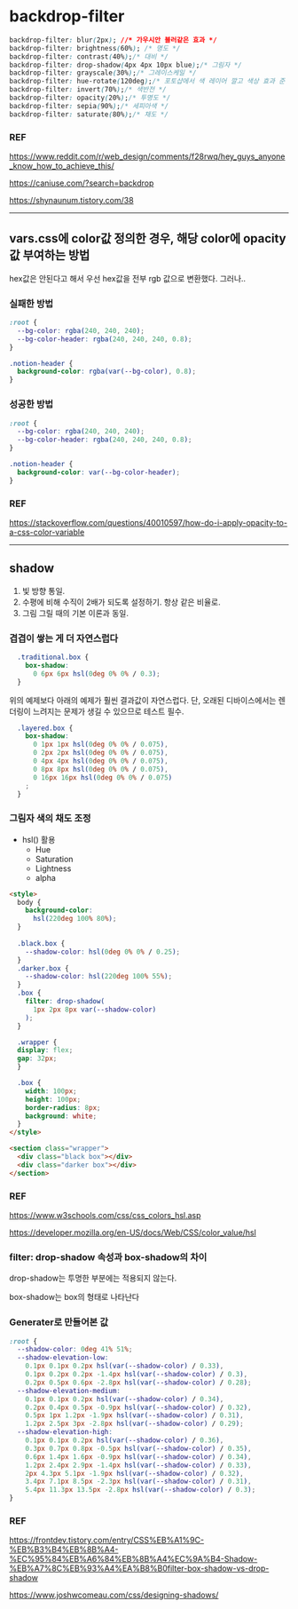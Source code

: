 # backdrop-filter

```css
backdrop-filter: blur(2px); //* 가우시안 블러같은 효과 */
backdrop-filter: brightness(60%); /* 명도 */
backdrop-filter: contrast(40%);/* 대비 */
backdrop-filter: drop-shadow(4px 4px 10px blue);/* 그림자 */
backdrop-filter: grayscale(30%);/* 그레이스케일 */
backdrop-filter: hue-rotate(120deg);/* 포토샵에서 색 레이어 깔고 색상 효과 준 느낌 */
backdrop-filter: invert(70%);/* 색반전 */
backdrop-filter: opacity(20%);/* 투명도 */
backdrop-filter: sepia(90%);/* 세피아색 */
backdrop-filter: saturate(80%);/* 채도 */
```

### REF

https://www.reddit.com/r/web_design/comments/f28rwq/hey_guys_anyone_know_how_to_achieve_this/

https://caniuse.com/?search=backdrop

https://shynaunum.tistory.com/38

---

## vars.css에 color값 정의한 경우, 해당 color에 opacity 값 부여하는 방법

hex값은 안된다고 해서 우선 hex값을 전부 rgb 값으로 변환했다. 그러나..

### 실패한 방법
```css
:root {
  --bg-color: rgba(240, 240, 240);
  --bg-color-header: rgba(240, 240, 240, 0.8);
}

.notion-header {
  background-color: rgba(var(--bg-color), 0.8);
}
```

### 성공한 방법
```css
:root {
  --bg-color: rgba(240, 240, 240);
  --bg-color-header: rgba(240, 240, 240, 0.8);
}

.notion-header {
  background-color: var(--bg-color-header);
}

```


### REF

https://stackoverflow.com/questions/40010597/how-do-i-apply-opacity-to-a-css-color-variable

---

## shadow

1. 빛 방향 통일.
2. 수평에 비해 수직이 2배가 되도록 설정하기. 항상 같은 비율로.
3. 그림 그릴 때의 기본 이론과 동일.


### 겹겹이 쌓는 게 더 자연스럽다

```css
  .traditional.box {
    box-shadow:
      0 6px 6px hsl(0deg 0% 0% / 0.3);
  }
```
위의 예제보다 아래의 예제가 훨씬 결과값이 자연스럽다.
단, 오래된 디바이스에서는 렌더링이 느려지는 문제가 생길 수 있으므로 테스트 필수.
```css
  .layered.box {
    box-shadow:
      0 1px 1px hsl(0deg 0% 0% / 0.075),
      0 2px 2px hsl(0deg 0% 0% / 0.075),
      0 4px 4px hsl(0deg 0% 0% / 0.075),
      0 8px 8px hsl(0deg 0% 0% / 0.075),
      0 16px 16px hsl(0deg 0% 0% / 0.075)
    ;
  }
```

### 그림자 색의 채도 조정

- hsl() 활용
  - Hue 
  - Saturation 
  - Lightness
  - alpha 

```html
<style>
  body {
    background-color:
      hsl(220deg 100% 80%);
  }
  
  .black.box {
    --shadow-color: hsl(0deg 0% 0% / 0.25);
  }
  .darker.box {
    --shadow-color: hsl(220deg 100% 55%);
  }
  .box {
    filter: drop-shadow(
      1px 2px 8px var(--shadow-color)
    );
  }

  .wrapper {
  display: flex;
  gap: 32px;
  }

  .box {
    width: 100px;
    height: 100px;
    border-radius: 8px;
    background: white;
  }
</style>

<section class="wrapper">
  <div class="black box"></div>
  <div class="darker box"></div>
</section>
```
### REF

https://www.w3schools.com/css/css_colors_hsl.asp

https://developer.mozilla.org/en-US/docs/Web/CSS/color_value/hsl


### filter: drop-shadow 속성과 box-shadow의 차이

drop-shadow는 투명한 부분에는 적용되지 않는다.

box-shadow는 box의 형태로 나타난다


### Generater로 만들어본 값

```css
:root {
  --shadow-color: 0deg 41% 51%;
  --shadow-elevation-low:
    0.1px 0.1px 0.2px hsl(var(--shadow-color) / 0.33),
    0.1px 0.2px 0.2px -1.4px hsl(var(--shadow-color) / 0.3),
    0.2px 0.5px 0.6px -2.8px hsl(var(--shadow-color) / 0.28);
  --shadow-elevation-medium:
    0.1px 0.1px 0.2px hsl(var(--shadow-color) / 0.34),
    0.2px 0.4px 0.5px -0.9px hsl(var(--shadow-color) / 0.32),
    0.5px 1px 1.2px -1.9px hsl(var(--shadow-color) / 0.31),
    1.2px 2.5px 3px -2.8px hsl(var(--shadow-color) / 0.29);
  --shadow-elevation-high:
    0.1px 0.1px 0.2px hsl(var(--shadow-color) / 0.36),
    0.3px 0.7px 0.8px -0.5px hsl(var(--shadow-color) / 0.35),
    0.6px 1.4px 1.6px -0.9px hsl(var(--shadow-color) / 0.34),
    1.2px 2.4px 2.9px -1.4px hsl(var(--shadow-color) / 0.33),
    2px 4.3px 5.1px -1.9px hsl(var(--shadow-color) / 0.32),
    3.4px 7.1px 8.5px -2.3px hsl(var(--shadow-color) / 0.31),
    5.4px 11.3px 13.5px -2.8px hsl(var(--shadow-color) / 0.3);
}
```


### REF

https://frontdev.tistory.com/entry/CSS%EB%A1%9C-%EB%B3%B4%EB%8B%A4-%EC%95%84%EB%A6%84%EB%8B%A4%EC%9A%B4-Shadow-%EB%A7%8C%EB%93%A4%EA%B8%B0filter-box-shadow-vs-drop-shadow

https://www.joshwcomeau.com/css/designing-shadows/